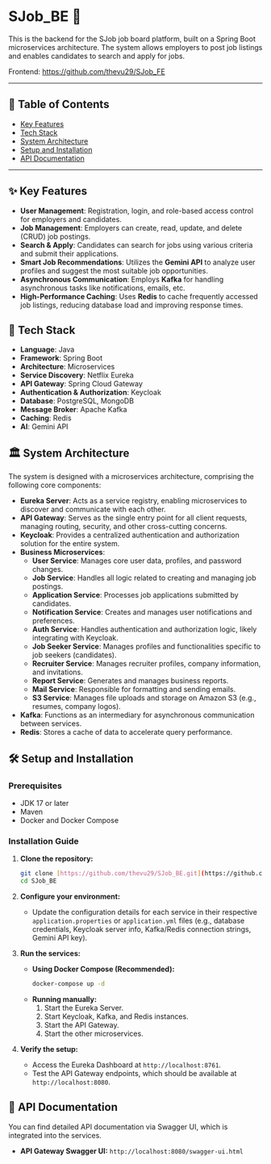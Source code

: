 # SJob_BE 🚀

This is the backend for the SJob job board platform, built on a Spring Boot microservices architecture. The system allows employers to post job listings and enables candidates to search and apply for jobs.

Frontend: https://github.com/thevu29/SJob_FE

---

## 📑 Table of Contents
- [Key Features](#-key-features)
- [Tech Stack](#-tech-stack)
- [System Architecture](#%EF%B8%8F-system-architecture)
- [Setup and Installation](#%EF%B8%8F-setup-and-installation)
- [API Documentation](#-api-documentation)

---

## ✨ Key Features

* **User Management**: Registration, login, and role-based access control for employers and candidates.
* **Job Management**: Employers can create, read, update, and delete (CRUD) job postings.
* **Search & Apply**: Candidates can search for jobs using various criteria and submit their applications.
* **Smart Job Recommendations**: Utilizes the **Gemini API** to analyze user profiles and suggest the most suitable job opportunities.
* **Asynchronous Communication**: Employs **Kafka** for handling asynchronous tasks like notifications, emails, etc.
* **High-Performance Caching**: Uses **Redis** to cache frequently accessed job listings, reducing database load and improving response times.

## 🚀 Tech Stack

* **Language**: Java
* **Framework**: Spring Boot
* **Architecture**: Microservices
* **Service Discovery**: Netflix Eureka
* **API Gateway**: Spring Cloud Gateway
* **Authentication & Authorization**: Keycloak
* **Database**: PostgreSQL, MongoDB
* **Message Broker**: Apache Kafka
* **Caching**: Redis
* **AI**: Gemini API

## 🏛️ System Architecture

The system is designed with a microservices architecture, comprising the following core components:

* **Eureka Server**: Acts as a service registry, enabling microservices to discover and communicate with each other.
* **API Gateway**: Serves as the single entry point for all client requests, managing routing, security, and other cross-cutting concerns.
* **Keycloak**: Provides a centralized authentication and authorization solution for the entire system.
* **Business Microservices**:
    * **User Service**: Manages core user data, profiles, and password changes.
    * **Job Service**: Handles all logic related to creating and managing job postings.
    * **Application Service**: Processes job applications submitted by candidates.
    * **Notification Service**: Creates and manages user notifications and preferences.
    * **Auth Service**: Handles authentication and authorization logic, likely integrating with Keycloak.
    * **Job Seeker Service**: Manages profiles and functionalities specific to job seekers (candidates).
    * **Recruiter Service**: Manages recruiter profiles, company information, and invitations.
    * **Report Service**: Generates and manages business reports.
    * **Mail Service**: Responsible for formatting and sending emails.
    * **S3 Service**: Manages file uploads and storage on Amazon S3 (e.g., resumes, company logos).
* **Kafka**: Functions as an intermediary for asynchronous communication between services.
* **Redis**: Stores a cache of data to accelerate query performance.

## 🛠️ Setup and Installation

### Prerequisites

* JDK 17 or later
* Maven
* Docker and Docker Compose

### Installation Guide

1.  **Clone the repository:**
    ```bash
    git clone [https://github.com/thevu29/SJob_BE.git](https://github.com/thevu29/SJob_BE.git)
    cd SJob_BE
    ```

2.  **Configure your environment:**
    * Update the configuration details for each service in their respective `application.properties` or `application.yml` files (e.g., database credentials, Keycloak server info, Kafka/Redis connection strings, Gemini API key).

3.  **Run the services:**
    * **Using Docker Compose (Recommended):**
        ```bash
        docker-compose up -d
        ```
    * **Running manually:**
        1.  Start the Eureka Server.
        2.  Start Keycloak, Kafka, and Redis instances.
        3.  Start the API Gateway.
        4.  Start the other microservices.

4.  **Verify the setup:**
    * Access the Eureka Dashboard at `http://localhost:8761`.
    * Test the API Gateway endpoints, which should be available at `http://localhost:8080`.

## 📄 API Documentation

You can find detailed API documentation via Swagger UI, which is integrated into the services.

* **API Gateway Swagger UI:** `http://localhost:8080/swagger-ui.html`
